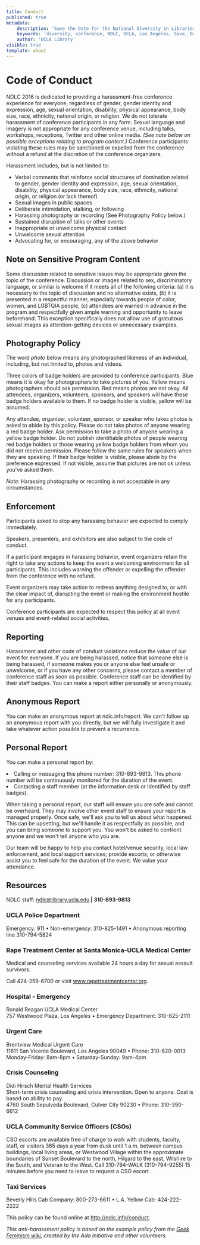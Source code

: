 ```yaml
---
title: Conduct
published: true
metadata:
    description: 'Save the Date for the National Diversity in Libraries Conference (NDLC) 2016 UCLA, Los Angeles, California where library staff discuss issues relating to diversity.'
    keywords: 'diversity, conference, NDLC, UCLA, Los Angeles, Save, Date, national, 2016, what is diversity, diversity committee, conduct, behavior, code'
    author: 'UCLA Library'
visible: true
template: about
---
```

# Code of Conduct

<p>
NDLC 2016 is dedicated to providing a harassment-free conference experience for everyone, regardless of gender, 
gender identity and expression, age, sexual	orientation, disability, physical appearance, body size, race, ethnicity,
 national origin, or religion. We do not tolerate harassment of conference participants in any form. Sexual language 
 and imagery is not appropriate for any conference venue, including talks, workshops, receptions, Twitter and other 
 online media. <em>(See note below on possible exceptions relating to program content.)</em> Conference participants 
 violating these rules may be sanctioned or expelled from the conference without a refund at the discretion of the conference organizers.
</p>
<p>
Harassment includes, but is not limited to:
</p>
<ul>
<li>Verbal comments that reinforce social structures of domination related to gender, gender identity and expression, age, sexual orientation, disability, physical appearance, body size, race, ethnicity, national origin, or religion (or lack thereof)
</li>
<li>Sexual images in public spaces
</li>
<li>Deliberate intimidation, stalking, or following
</li>
<li>Harassing photography or recording (See Photography Policy below.)
</li>
<li>Sustained disruption of talks or other events
</li>
<li>Inappropriate or unwelcome physical contact
</li>
<li>Unwelcome sexual attention
</li>
<li>Advocating for, or encouraging, any of the above behavior
</li>
</ul>
<h2>
Note on Sensitive Program Content
</h2>
<p>
Some discussion related to sensitive issues may be appropriate given the topic of the conference. Discussion or images related to sex, discriminatory language, or similar is welcome if it meets all of the following criteria: (a) it is necessary to the topic of discussion and no alternative exists, (b) it is presented in a respectful manner, especially towards people of color, women, and LGBTQIA people, (c) attendees are warned in advance in the program and respectfully given ample warning and opportunity to leave beforehand. This exception specifically does not allow use of gratuitous sexual images as attention-getting devices or unnecessary examples.
</p>
<h2>
Photography Policy
</h2>
<p>
The word <em>photo</em> below means any photographed likeness of an individual, including, but not limited to, photos 
and videos.
</p>
<p>
Three colors of badge holders are provided to conference participants. Blue means it is okay for photographers to take pictures of you. Yellow means photographers should ask permission. Red means photos are not okay. All attendees, organizers, volunteers, sponsors, and speakers will have these badge holders available to them. If no badge holder is visible, yellow will be assumed.
</p>
<p>
Any attendee, organizer, volunteer, sponsor, or speaker who takes photos is asked to abide by this policy. Please do not take photos of anyone wearing a red badge holder. Ask permission to take a photo of anyone wearing a yellow badge holder. Do not publish identifiable photos of people wearing red badge holders or those wearing yellow badge holders from whom you did not receive permission. Please follow the same rules for speakers when they are speaking.
If their badge holder is visible, please abide by the preference expressed. If not visible, assume that pictures are not ok unless you've asked them.
</p>
<p>
<em>Note:</em> Harassing photography or recording is not acceptable in any circumstances.
</p>
<h2>
Enforcement
</h2>
<p>
Participants asked to stop any harassing behavior are expected to comply immediately.
</p>
<p>
Speakers, presenters, and exhibitors are also subject to the code of conduct.
</p>
<p>
If a participant engages in harassing behavior, event organizers retain the right to take any actions to keep the event a welcoming environment for all participants. This includes warning the offender or expelling the offender from the conference with no refund.
</p>
<p>
Event organizers may take action to redress anything designed to, or with the clear impact of, disrupting the event or making the environment hostile for any participants.
</p>
<p>
Conference participants are expected to respect this policy at all event venues and event-related social activities.
</p>
<h2>
Reporting
</h2>
<p>
Harassment and other code of conduct violations reduce the value of our event for everyone. If you are being harassed, notice that someone else is being harassed, if someone makes you or anyone else feel unsafe or unwelcome, or if you have any other concerns, please contact a member of conference staff as soon as possible. Conference staff can be identified by their staff badges. You can make a report either personally or anonymously.
</p>
<h2>
Anonymous Report
</h2>
<p>
You can make an anonymous report at ndlc.info/report. We can't follow up an anonymous report with you directly, but we will fully investigate it and take whatever action possible to prevent a recurrence.
</p>
<h2>
Personal Report
</h2>
<p>
You can make a personal report by:
</p>
<li>
Calling or messaging this phone number: 310-893-9813. This phone number will be continuously monitored for the duration of the event.
</li>
<li>
Contacting a staff member (at the information desk or identified by staff badges).
</li>
<p></p>
<p>
When taking a personal report, our staff will ensure you are safe and cannot be overheard. They may involve other event staff to ensure your report is managed properly. Once safe, we'll ask you to tell us about what happened. This can be upsetting, but we'll handle it as respectfully as possible, and you can bring someone to support you. You won't be asked to confront anyone and we won't tell anyone who you are.
</p>
<p>
Our team will be happy to help you contact hotel/venue security, local law enforcement, and local support services; provide escorts; or otherwise assist you to feel safe for the duration of the event. We value your attendance.
</p>
<h2>
Resources
</h2>
<p>
NDLC staff: <a href="mailto:ndlc@library.ucla.edu">ndlc@library.ucla.edu</a><strong> | 310-893-9813</strong>
</p>
<h3>
UCLA Police Department
</h3>
<p>
Emergency: 911 &#8226; Non-emergency: 310-825-1491 &#8226; Anonymous reporting line 310-794-5824
</p>
<h3>
Rape Treatment Center at Santa Monica-UCLA Medical Center
</h3>
<p>
Medical and counseling services available 24 hours a day for sexual assault survivors.
</p>
<p>
Call 424-259-6700 or visit <a href="http://www.rapetreatmentcenter.org/" target="_blank">www.rapetreatmentcenter.org</a>.
</p>
<h3>
Hospital - Emergency
</h3>
<p>
Ronald Reagan UCLA Medical Center
<br/>
757 Westwood Plaza, Los Angeles &#8226; Emergency Department: 310-825-2111
</p>
<h3>
Urgent Care
</h3>
<p>
Brentview Medical Urgent Care
<br/>
11611 San Vicente Boulevard, Los Angeles 90049 &#8226; Phone: 310-820-0013
<br/>
Monday-Friday: 8am-8pm &#8226; Saturday-Sunday: 9am-4pm
</p>
<h3>
Crisis Counseling
</h3>
<p>
Didi Hirsch Mental Health Services
<br/>
Short-term crisis counseling and crisis intervention. Open to anyone. Cost is based on ability to pay.
<br/>
4760 South Sepulveda Boulevard, Culver City 90230 &#8226; Phone: 310-390-6612
</p>
<h3>
UCLA Community Service Officers (CSOs)
</h3>
<p>
CSO escorts are available free of charge to walk with students, faculty, staff, or visitors 365 days a year from dusk until 1 a.m. between campus buildings, local living areas, or Westwood Village within the approximate boundaries of Sunset Boulevard to the north, Hilgard to the east, Wilshire to the South, and Veteran to the West. Call 310-794-WALK (310-794-9255) 15 minutes before you need to leave to request a CSO escort.
</p>
<h3>
Taxi Services
</h3>
<p>
Beverly Hills Cab Company: 800-273-6611 &#8226; L.A. Yellow Cab: 424-222-2222
</p>
<p>
This policy can be found online at <a href="http://ndlc.info/conduct">http://ndlc.info/conduct</a>.
</p>
<p>
<em>This anti-harassment policy is based on the example policy from the </em><a href="http://geekfeminism.wikia.com/wiki/Conference_anti-harassment" target="_blank"><em>Geek Feminism wiki</em></a><em>, created by the Ada Initiative and other volunteers.</em>
</p>
